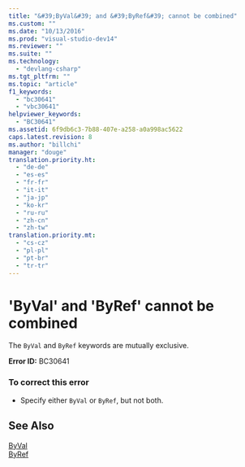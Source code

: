 ```yaml
---
title: "&#39;ByVal&#39; and &#39;ByRef&#39; cannot be combined"
ms.custom: ""
ms.date: "10/13/2016"
ms.prod: "visual-studio-dev14"
ms.reviewer: ""
ms.suite: ""
ms.technology: 
  - "devlang-csharp"
ms.tgt_pltfrm: ""
ms.topic: "article"
f1_keywords: 
  - "bc30641"
  - "vbc30641"
helpviewer_keywords: 
  - "BC30641"
ms.assetid: 6f9db6c3-7b88-407e-a258-a0a998ac5622
caps.latest.revision: 8
ms.author: "billchi"
manager: "douge"
translation.priority.ht: 
  - "de-de"
  - "es-es"
  - "fr-fr"
  - "it-it"
  - "ja-jp"
  - "ko-kr"
  - "ru-ru"
  - "zh-cn"
  - "zh-tw"
translation.priority.mt: 
  - "cs-cz"
  - "pl-pl"
  - "pt-br"
  - "tr-tr"
---
```

# &#39;ByVal&#39; and &#39;ByRef&#39; cannot be combined
The `ByVal` and `ByRef` keywords are mutually exclusive.  
  
 **Error ID:** BC30641  
  
### To correct this error  
  
-   Specify either `ByVal` or `ByRef`, but not both.  
  
## See Also  
 [ByVal](../Topic/ByVal%20\(Visual%20Basic\).md)   
 [ByRef](../Topic/ByRef%20\(Visual%20Basic\).md)